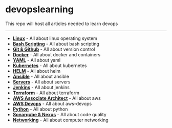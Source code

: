 # **devopslearning**
This repo will host all articles needed to learn devops

----------------------------------------------
- **[Linux](Linux/README.md)** - All about linux operating system
- **[Bash Scripting](http://www.yahoo.com)** - All about bash scripting
- **[Git & Github](Versioning/README.md)** - All about version control
- **[Docker](Docker/README.md)** - All about docker and containers
- **[YAML](YAML/yaml.md)** - All about yaml
- **[Kubernetes](http://www.yahoo.com)** - All about kubernetes
- **[HELM](http://www.yahoo.com)** - All about helm
- **[Ansible](http://www.yahoo.com)** - All about ansible
- **[Servers](http://www.yahoo.com)** - All about servers
- **[Jenkins](http://www.yahoo.com)** - All about jenkins
- **[Terraform](http://www.yahoo.com)** - All about terraform
- **[AWS Associate Architect](http://www.yahoo.com)** - All about aws
- **[AWS Devops](http://www.yahoo.com)** - All about aws-devops
- **[Python](http://www.yahoo.com)** - All about python
- **[Sonarqube & Nexus](http://www.yahoo.com)** - All about code quality
- **[Networking](http://www.yahoo.com)** - All about computer networking

